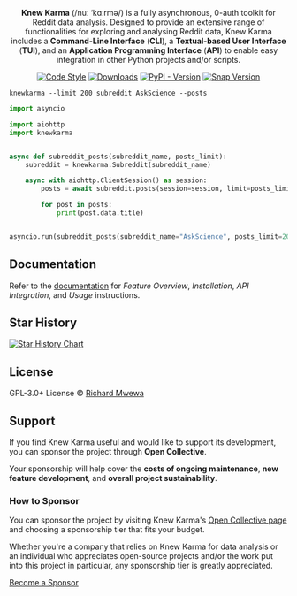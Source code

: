 <p align="center"><strong>Knew Karma</strong> (/nuː ‘kɑːrmə/) is a fully asynchronous, 0-auth toolkit for Reddit data analysis. Designed to provide an extensive range of functionalities for exploring and analysing Reddit data, Knew Karma includes a <strong>Command-Line Interface</strong> (<strong>CLI</strong>), a <strong>Textual-based User Interface</strong> (<strong>TUI</strong>), and an <strong>Application Programming Interface</strong> (<strong>API</strong>) to enable easy integration in other Python projects and/or scripts.</p>

<p align="center">
  <a href="https://github.com/knewkarma-io/knewkarma"><img alt="Code Style" src="https://img.shields.io/badge/code%20style-black-000000?logo=github&link=https%3A%2F%2Fgithub.com%2Frly0nheart%2Fknewkarma"></a>
  <a href="https://pepy.tech/project/knewkarma"><img alt="Downloads" src="https://img.shields.io/pepy/dt/knewkarma?logo=pypi"></a>
  <a href="https://pypi.org/project/knewkarma"><img alt="PyPI - Version" src="https://img.shields.io/pypi/v/knewkarma?logo=pypi&link=https%3A%2F%2Fpypi.org%2Fproject%2Fknewkarma"></a>
  <a href="https://snapcraft.io/knewkarma"><img alt="Snap Version" src="https://img.shields.io/snapcraft/v/knewkarma/latest/stable?logo=snapcraft&color=%23BB431A"></a>
  <!--<a href="https://opencollective.com/knewkarma"><img alt="Open Collective backers and sponsors" src="https://img.shields.io/opencollective/all/knewkarma?logo=open-collective"></a>-->
</p>

```commandline
knewkarma --limit 200 subreddit AskScience --posts
```

```python
import asyncio

import aiohttp
import knewkarma


async def subreddit_posts(subreddit_name, posts_limit):
    subreddit = knewkarma.Subreddit(subreddit_name)

    async with aiohttp.ClientSession() as session:
        posts = await subreddit.posts(session=session, limit=posts_limit)

        for post in posts:
            print(post.data.title)


asyncio.run(subreddit_posts(subreddit_name="AskScience", posts_limit=200))
```

## Documentation

Refer to the [documentation](https://knewkarma.readthedocs.io) for *Feature Overview*, *Installation*, *API
Integration*, and *Usage* instructions.

## Star History

<a href="https://star-history.com/#knewkarma-io/knewkarma&Date">
   <picture>
      <source media="(prefers-color-scheme: dark)" srcset="https://api.star-history.com/svg?repos=knewkarma-io/knewkarma&type=Date&theme=dark" />
      <source media="(prefers-color-scheme: light)" srcset="https://api.star-history.com/svg?repos=knewkarma-io/knewkarma&type=Date" />
      <img alt="Star History Chart" src="https://api.star-history.com/svg?repos=knewkarma-io/knewkarma&type=Date" />
   </picture>
</a>

## License

GPL-3.0+ License © [Richard Mwewa](https://gravatar.com/rly0nheart)

## Support

If you find Knew Karma useful and would like to support its development, you can sponsor the project through **Open
Collective**.

Your sponsorship will help cover the **costs of ongoing maintenance**, **new feature development**, and **overall
project sustainability**.

### How to Sponsor

You can sponsor the project by visiting Knew Karma's [Open Collective page](https://opencollective.com/knewkarma) and
choosing a sponsorship tier that fits your budget.

Whether you're a company that relies on Knew Karma for data analysis or an individual who appreciates open-source
projects and/or the work put into this project in particular, any sponsorship tier is greatly appreciated.

[Become a Sponsor](https://opencollective.com/knewkarma)
